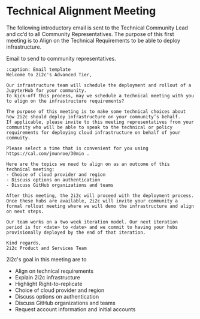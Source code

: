 # Technical Alignment Meeting

The following introductory email is sent to the Technical Community Lead and cc’d to all Community Representatives. The purpose of this first meeting is to Align on the Technical Requirements to be able to deploy infrastructure.  

Email to send to community representatives.

```{code} email
:caption: Email template
Welcome to 2i2c's Advanced Tier,

Our infrastructure team will schedule the deployment and rollout of a JupyterHub for your community.
To kick-off this process, may we schedule a technical meeting with you to align on the infrastructure requirements?

The purpose of this meeting is to make some technical choices about how 2i2c should deploy infrastructure on your community’s behalf. 
If applicable, please invite to this meeting representatives from your community who will be able to speak to the technical or policy requirements for deploying cloud infrastructure on behalf of your commuity.

Please select a time that is convenient for you using https://cal.com/jmunroe/30min . 

Here are the topics we need to align on as an outcome of this technical meeting:
- Choice of cloud provider and region
- Discuss options on authentication
- Discuss GitHub organizations and teams

After this meeting, the 2i2c will proceed with the deployment process. Once these hubs are available, 2i2c will invite your community a formal rollout meeting where we will demo the infrastructure and align on next steps.

Our team works on a two week iteration model. Our next iteration period is for <date> to <date> and we commit to having your hubs provisionally deployed by the end of that iteration.

Kind regards,
2i2c Product and Services Team
```

2i2c's goal in this meeting are to
- Align on technical requirements
- Explain 2i2c infrastructure
- Highlight Right-to-replicate
- Choice of cloud provider and region
- Discuss options on authentication
- Discuss GitHub organizations and teams
- Request account information and initial accounts




